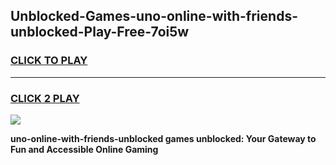 
## Unblocked-Games-uno-online-with-friends-unblocked-Play-Free-7oi5w
<h3>
<a href="https://premium76.site?title=uno-online-with-friends-unblocked&ref=23A">CLICK TO PLAY</a></h3>
<hr>

<h3>
<a href="https://premium76.site?title=uno-online-with-friends-unblocked&ref=23A">CLICK 2 PLAY</a>
  
</h3>

<a href="https://premium76.site?title=uno-online-with-friends-unblocked&ref=23A"><img src="https://clearcache.store/games.png"></a>


**uno-online-with-friends-unblocked games unblocked: Your Gateway to Fun and Accessible Online Gaming**
